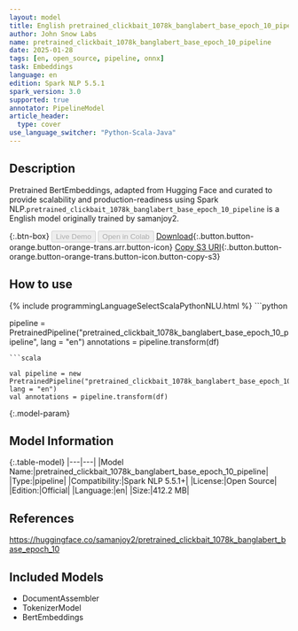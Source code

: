 ```yaml
---
layout: model
title: English pretrained_clickbait_1078k_banglabert_base_epoch_10_pipeline pipeline BertEmbeddings from samanjoy2
author: John Snow Labs
name: pretrained_clickbait_1078k_banglabert_base_epoch_10_pipeline
date: 2025-01-28
tags: [en, open_source, pipeline, onnx]
task: Embeddings
language: en
edition: Spark NLP 5.5.1
spark_version: 3.0
supported: true
annotator: PipelineModel
article_header:
  type: cover
use_language_switcher: "Python-Scala-Java"
---
```


## Description

Pretrained BertEmbeddings, adapted from Hugging Face and curated to provide scalability and production-readiness using Spark NLP.`pretrained_clickbait_1078k_banglabert_base_epoch_10_pipeline` is a English model originally trained by samanjoy2.

{:.btn-box}
<button class="button button-orange" disabled>Live Demo</button>
<button class="button button-orange" disabled>Open in Colab</button>
[Download](https://s3.amazonaws.com/auxdata.johnsnowlabs.com/public/models/pretrained_clickbait_1078k_banglabert_base_epoch_10_pipeline_en_5.5.1_3.0_1738035499558.zip){:.button.button-orange.button-orange-trans.arr.button-icon}
[Copy S3 URI](s3://auxdata.johnsnowlabs.com/public/models/pretrained_clickbait_1078k_banglabert_base_epoch_10_pipeline_en_5.5.1_3.0_1738035499558.zip){:.button.button-orange.button-orange-trans.button-icon.button-copy-s3}

## How to use



<div class="tabs-box" markdown="1">
{% include programmingLanguageSelectScalaPythonNLU.html %}
```python

pipeline = PretrainedPipeline("pretrained_clickbait_1078k_banglabert_base_epoch_10_pipeline", lang = "en")
annotations =  pipeline.transform(df)   

```
```scala

val pipeline = new PretrainedPipeline("pretrained_clickbait_1078k_banglabert_base_epoch_10_pipeline", lang = "en")
val annotations = pipeline.transform(df)

```
</div>

{:.model-param}
## Model Information

{:.table-model}
|---|---|
|Model Name:|pretrained_clickbait_1078k_banglabert_base_epoch_10_pipeline|
|Type:|pipeline|
|Compatibility:|Spark NLP 5.5.1+|
|License:|Open Source|
|Edition:|Official|
|Language:|en|
|Size:|412.2 MB|

## References

https://huggingface.co/samanjoy2/pretrained_clickbait_1078k_banglabert_base_epoch_10

## Included Models

- DocumentAssembler
- TokenizerModel
- BertEmbeddings